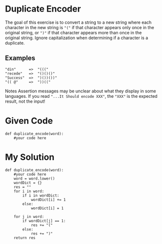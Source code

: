 # Duplicate Encoder

The goal of this exercise is to convert a string to a new string where each character in the new string is ```"("``` if that character appears only once in the original string, or ```")"``` if that character appears more than once in the original string. Ignore capitalization when determining if a character is a duplicate.

## Examples
```
"din"      =>  "((("
"recede"   =>  "()()()"
"Success"  =>  ")())())"
"(( @"     =>  "))((" 
```

Notes
Assertion messages may be unclear about what they display in some languages. If you read ```"...It Should encode XXX"```, the ```"XXX"``` is the expected result, not the input!



# Given Code

```{python}
def duplicate_encode(word):
    #your code here
```

# My Solution

```{python}
def duplicate_encode(word):
    #your code here
    word = word.lower()
    wordDict = {}
    res = ""
    for i in word:
        if i in wordDict:
            wordDict[i] += 1
        else:
            wordDict[i] = 1
    
    for j in word:
        if wordDict[j] == 1:
            res += "("
        else:
            res += ")"
    return res
```
